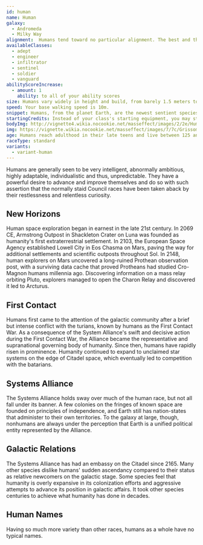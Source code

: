 ```yaml
---
id: human
name: Human
galaxy: 
  - Andromeda
  - Milky Way
alignment:  Humans tend toward no particular alignment. The best and the worst are found among them.
availableClasses:
  - adept
  - engineer
  - infiltrator
  - sentinel
  - soldier
  - vanguard
abilityScoreIncrease:
  - amount: 1
    ability: to all of your ability scores
size: Humans vary widely in height and build, from barely 1.5 meters to well over 2 meters tall. Regardless of your position in that range, your size is Medium.
speed: Your base walking speed is 10m.
snippet: Humans, from the planet Earth, are the newest sentient species of notable size to enter the galactic stage and are the most rapidly expanding and developing.
startingCredits: Instead of your class's starting equipment, you may start with 8d6 x 1000 + 10,000 credits to buy your own equipment.
bodyImg: http://vignette4.wikia.nocookie.net/masseffect/images/2/2e/Human_Female_Infiltrator_MP.png/revision/latest/scale-to-width-down/500
img: https://vignette.wikia.nocookie.net/masseffect/images/7/7c/Grissom_Academy_Students.png/revision/latest/scale-to-width-down/640?cb=20120312230100
age: Humans reach adulthood in their late teens and live between 125 and 150 years.
raceType: standard
variants:
  - variant-human
---
```


Humans are generally seen to be very intelligent, abnormally ambitious, highly adaptable, individualistic and thus, 
unpredictable. They have a powerful desire to advance and improve themselves and do so with such assertion that the 
normally staid Council races have been taken aback by their restlessness and relentless curiosity.

## New Horizons
Human space exploration began in earnest in the late 21st century. In 2069 CE, Armstrong Outpost in Shackleton Crater 
on Luna was founded as humanity's first extraterrestrial settlement. In 2103, the European Space Agency established 
Lowell City in Eos Chasma on Mars, paving the way for additional settlements and scientific outposts throughout Sol.
In 2148, human explorers on Mars uncovered a long-ruined Prothean observation post, with a surviving data cache that 
proved Protheans had studied Cro-Magnon humans millennia ago. Discovering information on a mass relay orbiting Pluto, 
explorers managed to open the Charon Relay and discovered it led to Arcturus.

## First Contact
Humans first came to the attention of the galactic community after a brief but intense conflict with the turians, 
known by humans as the First Contact War. As a consequence of the System Alliance's swift and decisive action during the 
First Contact War, the Alliance became the representative and supranational governing body of humanity. Since then, 
humans have rapidly risen in prominence. Humanity continued to expand to unclaimed star systems on the edge of Citadel 
space, which eventually led to competition with the batarians.

## Systems Alliance
The Systems Alliance holds sway over much of the human race, but not all fall under its banner. A few colonies on the 
fringes of known space are founded on principles of independence, and Earth still has nation-states that administer to 
their own territories. To the galaxy at large, though, nonhumans are always under the perception that Earth is a 
unified political entity represented by the Alliance.

## Galactic Relations
The Systems Alliance has had an embassy on the Citadel since 2165. Many other species dislike humans' sudden ascendancy 
compared to their status as relative newcomers on the galactic stage. Some species feel that humanity is overly 
expansive in its colonization efforts and aggressive attempts to advance its position in galactic affairs. It took 
other species centuries to achieve what humanity has done in decades. 

## Human Names
Having so much more variety than other races, humans as a whole have no typical names.

<source-reference pages="Human" source="wiki"></source-reference>
